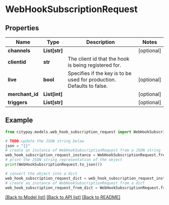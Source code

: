 # WebHookSubscriptionRequest


## Properties

Name | Type | Description | Notes
------------ | ------------- | ------------- | -------------
**channels** | **List[str]** |  | [optional] 
**clientid** | **str** | The client id that the hook is being registered for.  | 
**live** | **bool** | Specifies if the key is to be used for production. Defaults to false.  | [optional] 
**merchant_id** | **List[int]** |  | [optional] 
**triggers** | **List[str]** |  | [optional] 

## Example

```python
from citypay.models.web_hook_subscription_request import WebHookSubscriptionRequest

# TODO update the JSON string below
json = "{}"
# create an instance of WebHookSubscriptionRequest from a JSON string
web_hook_subscription_request_instance = WebHookSubscriptionRequest.from_json(json)
# print the JSON string representation of the object
print(WebHookSubscriptionRequest.to_json())

# convert the object into a dict
web_hook_subscription_request_dict = web_hook_subscription_request_instance.to_dict()
# create an instance of WebHookSubscriptionRequest from a dict
web_hook_subscription_request_from_dict = WebHookSubscriptionRequest.from_dict(web_hook_subscription_request_dict)
```
[[Back to Model list]](../README.md#documentation-for-models) [[Back to API list]](../README.md#documentation-for-api-endpoints) [[Back to README]](../README.md)


